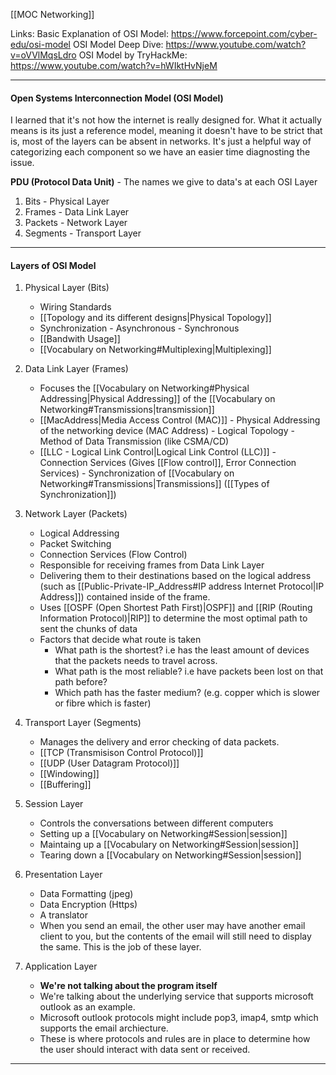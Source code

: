 [[MOC Networking]]

Links: 
Basic Explanation of OSI Model: https://www.forcepoint.com/cyber-edu/osi-model
OSI Model Deep Dive: https://www.youtube.com/watch?v=oVVlMqsLdro
OSI Model by TryHackMe: https://www.youtube.com/watch?v=hWIktHvNjeM

--- 

#### Open Systems Interconnection Model (OSI Model)
I learned that it's not how the internet is really designed for. What it actually means is its just a reference model, meaning it doesn't have to be strict that is, most of the layers can be absent in networks. It's just a helpful way of categorizing each component so we have an easier time diagnosting the issue.


**PDU (Protocol Data Unit)**
\- The names we give to data's at each OSI Layer
1. Bits - Physical Layer
2. Frames - Data Link Layer
3. Packets - Network Layer
4. Segments - Transport Layer

---
	
#### Layers of OSI Model
    
1. Physical Layer (Bits)
	- Wiring Standards
	- [[Topology and its different designs|Physical Topology]]
	- Synchronization
		\- Asynchronous
		\- Synchronous
	- [[Bandwith Usage]]
	- [[Vocabulary on Networking#Multiplexing|Multiplexing]]

2. Data Link Layer (Frames)
	- Focuses the [[Vocabulary on Networking#Physical Addressing|Physical Addressing]] of the [[Vocabulary on Networking#Transmissions|transmission]]
	- [[MacAddress|Media Access Control (MAC)]]
			- Physical Addressing of the networking device (MAC Address)
			- Logical Topology
			- Method of Data Transmission (like CSMA/CD)
	- [[LLC - Logical Link Control|Logical Link Control (LLC)]]
			- Connection Services (Gives [[Flow control]], Error Connection Services)
			- Synchronization of [[Vocabulary on Networking#Transmissions|Transmissions]] ([[Types of Synchronization]])

3. Network Layer (Packets)
	- Logical Addressing
	- Packet Switching
	- Connection Services (Flow Control)
	- Responsible for receiving frames from Data Link Layer
	- Delivering them to their destinations based on the logical address (such as [[Public-Private-IP_Address#IP address Internet Protocol|IP Address]]) contained inside of the frame. 
	- Uses [[OSPF (Open Shortest Path First)|OSPF]] and [[RIP (Routing Information Protocol)|RIP]] to determine the most optimal path to sent the chunks of data
	- Factors that decide what route is taken
		- What path is the shortest?  i.e has the least amount of devices that the packets needs to travel across.
		- What path is the most reliable? i.e have packets been lost on that path before?
		- Which path has the faster medium? (e.g. copper which is slower or fibre which is faster)

4. Transport Layer (Segments)
   	- Manages the delivery and error checking of data
	packets. 
   	- [[TCP (Transmisison Control Protocol)]]
	- [[UDP (User Datagram Protocol)]]
	- [[Windowing]]
	- [[Buffering]]

5. Session Layer
    - Controls the conversations between different computers	
	- Setting up a [[Vocabulary on Networking#Session|session]]
	- Maintaing up a [[Vocabulary on Networking#Session|session]]
	- Tearing down a [[Vocabulary on Networking#Session|session]]

6. Presentation Layer
	- Data Formatting (jpeg)
	-  Data Encryption (Https)
	-  A translator
	- When you send an email, the other user may have another email client to you, but the contents of the email will still need to display the same. This is the job of these layer.

7. Application Layer
	- **We're not talking about the program itself**
	- We're talking about the underlying service that supports microsoft outlook as an example. 
	- Microsoft outlook protocols might include pop3, imap4, smtp which supports the email archiecture. 
	- These is where protocols and rules are in place to determine how the user should interact with data sent or received.

---



